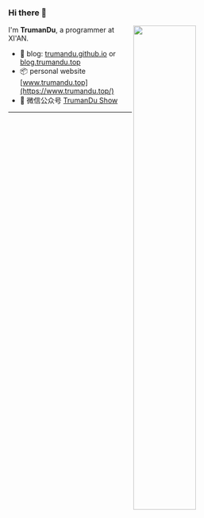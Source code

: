 ### Hi there 👋

<!--
**TrumanDu/trumandu** is a ✨ _special_ ✨ repository because its `README.md` (this file) appears on your GitHub profile.

Here are some ideas to get you started:

- 🔭 I’m currently working on ...
- 🌱 I’m currently learning ...
- 👯 I’m looking to collaborate on ...
- 🤔 I’m looking for help with ...
- 💬 Ask me about ...
- 📫 How to reach me: ...
- 😄 Pronouns: ...
- ⚡ Fun fact: ...
-->

<img align="right" width="50%" src="https://github-readme-stats.vercel.app/api?username=trumandu&show_icons=true&theme=gotham">

I'm **TrumanDu**, a programmer at XI'AN.

-   :newspaper: blog: [trumandu.github.io](https://trumandu.github.io/) or [blog.trumandu.top](http://blog.trumandu.top/)
-   :package: personal website [www.trumandu.top](https://www.trumandu.top/)
-   :battery: 微信公众号 [TrumanDu Show](https://mp.weixin.qq.com/s/3PYnNEf6fZ1mynQ-dYQVKw)
---
